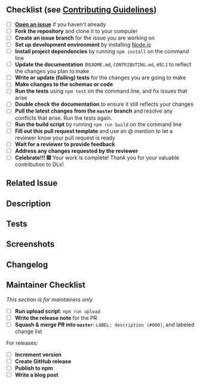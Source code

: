 <!--- Provide a general summary of your changes in the Title above -->
<!--

Thanks for your pull request!

Be sure to check out the Contributing Guidelines (link below) for a helpful checklist of steps to take while working on your pull request. A simplified version of that checklist is below. You can check off each item as you complete it.

Below the checklist is a pull request template. You can use this template as a guide for describing the changes in your pull request. Just follow the instructions in the comments.

Contributing Guidelines:
https://github.com/digitallinguistics/spec/blob/master/.github/CONTRIBUTING.md#contributing-code--changes-to-the-schemas

-->

## Checklist (see [Contributing Guidelines](https://github.com/digitallinguistics/spec/blob/master/.github/CONTRIBUTING.md#contributing-code--changes-to-the-schemas))

- [ ] **[Open an issue](https://github.com/digitallinguistics/spec/issues/new)** if you haven't already
- [ ] **Fork the repository** and clone it to your computer
- [ ] **Create an issue branch** for the issue you are working on
- [ ] **Set up development environment** by installing [Node.js](https://nodejs.org/en/)
- [ ] **Install project dependencies** by running `npm install` on the command line
- [ ] **Update the documentation** (`README.md`, `CONTRIBUTING.md`, etc.) to reflect the changes you plan to make
- [ ] **Write or update (failing) tests** for the changes you are going to make
- [ ] **Make changes to the schemas or code**
- [ ] **Run the tests** using `npm test` on the command line, and fix issues that arise
- [ ] **Double check the documentation** to ensure it still reflects your changes
- [ ] **Pull the latest changes from the `master` branch** and resolve any conflicts that arise. Run the tests again.
- [ ] **Run the build script** by running `npm run build` on the command line
- [ ] **Fill out this pull request template** and use an @ mention to let a reviewer know your pull request is ready
- [ ] **Wait for a reviewer to provide feedback**
- [ ] **Address any changes requested by the reviewer**
- [ ] **Celebrate!!!** :fireworks: Your work is complete! Thank you for your valuable contribution to DLx!

## Related Issue
<!-- This project only accepts pull requests related to open issues. -->
<!-- Please link to the issue here, or open an issue if you have not already. -->

## Description
<!-- in 1-3 sentences, please provide a high-level overview of what changes were made. -->
<!-- If appropriate, document your reasoning for why you made the changes the way you did. -->

## Tests
<!-- How have your changes been tested? (Delete this section if not relevant.) -->

## Screenshots
<!-- If appropriate. Delete this section if not relevant. -->

## Changelog
<!-- What specific changes were made? List each change as a bullet point with a label. -->
<!-- See the issues tracker for a list of labels to use. -->
<!-- Some examples: -->

<!-- DOCS: add documentation about new app.sync() method -->
<!-- NEW: add app.sync() method to App object -->
<!-- CHANGE: update app.init() to call app.sync() -->

## Maintainer Checklist
_This section is for maintainers only_

- [ ] **Run upload script**: `npm run upload`
- [ ] **Write the release note** for the PR
- [ ] **Squash & merge PR into `master`**: `LABEL: description (#000)`, and labeled change list

For releases:

- [ ] **Increment version**
- [ ] **Create GitHub release**
- [ ] **Publish to npm**
- [ ] **Write a blog post**
